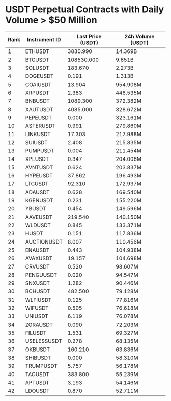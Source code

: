 # USDT Perpetual Contracts with Daily Volume > $50 Million

| Rank | Instrument ID | Last Price (USDT) | 24h Volume (USDT) |
|------|---------------|-------------------|-------------------|
| 1 | ETHUSDT | 3830.990 | 14.369B |
| 2 | BTCUSDT | 108530.000 | 9.651B |
| 3 | SOLUSDT | 183.670 | 2.273B |
| 4 | DOGEUSDT | 0.191 | 1.313B |
| 5 | COAIUSDT | 13.904 | 954.908M |
| 6 | XRPUSDT | 2.383 | 446.535M |
| 7 | BNBUSDT | 1089.300 | 372.382M |
| 8 | XAUTUSDT | 4085.000 | 328.672M |
| 9 | PEPEUSDT | 0.000 | 323.161M |
| 10 | ASTERUSDT | 0.991 | 279.860M |
| 11 | LINKUSDT | 17.303 | 217.988M |
| 12 | SUIUSDT | 2.408 | 215.835M |
| 13 | PUMPUSDT | 0.004 | 211.454M |
| 14 | XPLUSDT | 0.347 | 204.006M |
| 15 | AVNTUSDT | 0.624 | 203.837M |
| 16 | HYPEUSDT | 37.862 | 196.493M |
| 17 | LTCUSDT | 92.310 | 172.937M |
| 18 | ADAUSDT | 0.628 | 169.540M |
| 19 | KGENUSDT | 0.231 | 155.220M |
| 20 | YBUSDT | 0.454 | 149.596M |
| 21 | AAVEUSDT | 219.540 | 140.150M |
| 22 | WLDUSDT | 0.845 | 133.371M |
| 23 | HUSDT | 0.151 | 117.836M |
| 24 | AUCTIONUSDT | 8.007 | 110.456M |
| 25 | ENAUSDT | 0.443 | 104.938M |
| 26 | AVAXUSDT | 19.157 | 104.698M |
| 27 | CRVUSDT | 0.520 | 98.607M |
| 28 | PENGUUSDT | 0.020 | 94.547M |
| 29 | SNXUSDT | 1.282 | 90.446M |
| 30 | BCHUSDT | 482.500 | 79.128M |
| 31 | WLFIUSDT | 0.125 | 77.816M |
| 32 | WIFUSDT | 0.505 | 76.618M |
| 33 | UNIUSDT | 6.119 | 76.078M |
| 34 | ZORAUSDT | 0.090 | 72.203M |
| 35 | FILUSDT | 1.531 | 69.327M |
| 36 | USELESSUSDT | 0.278 | 68.135M |
| 37 | OKBUSDT | 160.210 | 63.836M |
| 38 | SHIBUSDT | 0.000 | 58.310M |
| 39 | TRUMPUSDT | 5.757 | 56.178M |
| 40 | TAOUSDT | 383.800 | 55.239M |
| 41 | APTUSDT | 3.193 | 54.146M |
| 42 | LDOUSDT | 0.870 | 52.711M |
